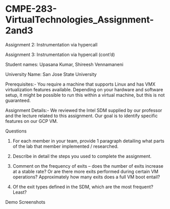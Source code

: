 # CMPE-283-VirtualTechnologies_Assignment-2and3

Assignment 2: Instrumentation via hypercall 

Assignment 3: Instrumentation via hypercall (cont’d)

Student names: Upasana Kumar, Shireesh Vennamaneni

University Name: San Jose State University

Prerequisites:- You require a machine that supports Linux and has VMX virtualization features available. Depending on your hardware and software setup, it might be possible to run this within a virtual machine, but this is not guaranteed.

Assignment Details:- We reviewed the Intel SDM supplied by our professor and the lecture related to this assignment. Our goal is to identify specific features on our GCP VM.


Questions

1. For each member in your team, provide 1 paragraph detailing what parts of the lab that member implemented / researched.


2. Describe in detail the steps you used to complete the assignment.


3. Comment on the frequency of exits – does the number of exits increase at a stable rate? Or are there more exits performed during certain VM operations? Approximately how many exits does a full VM
   boot entail?

   
5. Of the exit types defined in the SDM, which are the most frequent? Least?


Demo Screenshots
